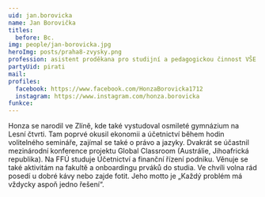```yaml
---
uid: jan.borovicka
name: Jan Borovička
titles:
  before: Bc.
img: people/jan-borovicka.jpg
heroImg: posts/praha8-zvysky.png
profession: asistent proděkana pro studijní a pedagogickou činnost VŠE
partyUid: pirati
mail:
profiles:
  facebook: https://www.facebook.com/HonzaBorovicka1712
  instagram: https://www.instagram.com/honza.borovicka
funkce:
---
```


Honza se narodil ve Zlíně, kde také vystudoval osmileté gymnázium na Lesní čtvrti. Tam poprvé okusil ekonomii a účetnictví během hodin volitelného semináře, zajímal se také o právo a jazyky. Dvakrát se účastnil mezinárodní konference projektu Global Classroom (Austrálie, Jihoafrická republika). Na FFÚ studuje Účetnictví a finanční řízení podniku. Věnuje se také aktivitám na fakultě a onboardingu prváků do studia. Ve chvíli volna rád posedí u dobré kávy nebo zajde fotit. Jeho motto je „Každý problém má vždycky aspoň jedno řešení“.
